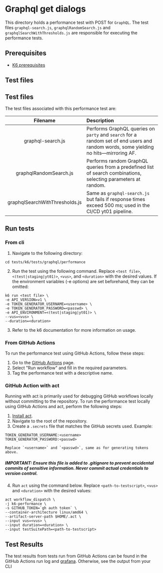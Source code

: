 # Graphql get dialogs

This directory holds a performance test with POST for `GraphQL`. The test files `graphql-search.js`, `graphqlRandomSearch.js` and `graphqlSearchWithThresholds.js` are responsible for executing the performance tests.

## Prerequisites
- [K6 prerequisites](../../README.md#Prerequisites)

## Test files
## Test files

The test files associated with this performance test are:

| Filename                          | Description                                                                                                                       |
|:---------------------------------:|:----------------------------------------------------------------------------------------------------------------------------------|
| graphql-search.js                 | Performs GraphQL queries on `party` and `search` for a random set of end users and random words, some yielding no hits—mirroring AF. |
| graphqlRandomSearch.js            | Performs random GraphQL queries from a predefined list of search combinations, selecting parameters at random.                     |
| graphqlSearchWithThresholds.js    | Same as `graphql-search.js` but fails if response times exceed 500 ms; used in the CI/CD yt01 pipeline.                           |


## Run tests
### From cli
1. Navigate to the following directory:
```shell
cd tests/k6/tests/graphql/performance
```
2. Run the test using the following command. Replace `<test file>`, `<(test|staging|yt01)>`, `<vus>`, and `<duration>` with the desired values. If the environment variables (-e options) are set beforehand, they can be omitted:
```shell
k6 run <test file> \
-e API_VERSION=v1 \
-e TOKEN_GENERATOR_USERNAME=<username> \
-e TOKEN_GENERATOR_PASSWORD=<passwd> \
-e API_ENVIRONMENT=<(test|staging|yt01)> \
--vus=<vus> \
--duration=<duration>
```
3. Refer to the k6 documentation for more information on usage.
### From GitHub Actions
To run the performance test using GitHub Actions, follow these steps:
1. Go to the [GitHub Actions](https://github.com/altinn/dialogporten/actions/workflows/dispatch-k6-performance.yml) page.
2. Select "Run workflow" and fill in the required parameters.
3. Tag the performance test with a descriptive name.

### GitHub Action with act
Running with act is primarily used for debugging GitHub workflows locally without committing to the repository. 
To run the performance test locally using GitHub Actions and act, perform the following steps:
1. [Install act](https://nektosact.com/installation/).
2. Navigate to the root of the repository.
3. Create a `.secrets` file that matches the GitHub secrets used. Example:
```file
TOKEN_GENERATOR_USERNAME:<username>
TOKEN_GENERATOR_PASSWORD:<passwd>
```
    Replace `<username>` and `<passwd>`, same as for generating tokens above. 
##### IMPORTANT: Ensure this file is added to .gitignore to prevent accidental commits of sensitive information. Never commit actual credentials to version control.
4. Run `act` using the command below. Replace `<path-to-testscript>`, `<vus>` and `<duration>` with the desired values:
```shell
act workflow_dispatch \
-j k6-performance \
-s GITHUB_TOKEN=`gh auth token` \
--container-architecture linux/amd64 \
--artifact-server-path $HOME/.act \
--input vus=<vus> \
--input duration=<duration> \ 
--input testSuitePath=<path-to-testscript>
```

## Test Results
The test results from tests run from GitHub Actions can be found in the GitHub Actions run log and [grafana](https://altinn-grafana-test-b2b8dpdkcvfuhfd3.eno.grafana.azure.com/d/eek8vrtzba8e8a/k6-prometheus-dialogporten?orgId=1&refresh=30s&var-DS_PROMETHEUS=k6tests-amw&var-namespace=dialogporten&var-testid=All&var-quantile_stat=p99&from=now-30m&to=now&var-adhoc_filter=url%7C%21~%7Ctesttools).
Otherwise, see the output from your CLI
